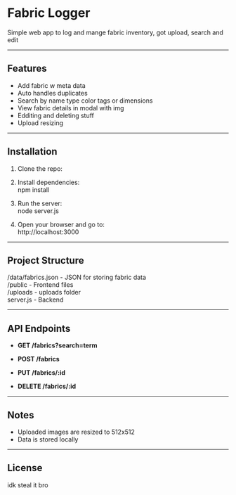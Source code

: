 # Fabric Logger

Simple web app to log and mange fabric inventory, got upload, search and edit

---

## Features

- Add fabric w meta data
- Auto handles duplicates
- Search by name type color tags or dimensions
- View fabric details in modal with img
- Edditing and deleting stuff
- Upload resizing

---

## Installation

1. Clone the repo:

2. Install dependencies:  
   npm install

3. Run the server:  
   node server.js

4. Open your browser and go to:  
   http://localhost:3000

---

## Project Structure

/data/fabrics.json      - JSON for storing fabric data  
/public                 - Frontend files  
/uploads                - uploads folder  
server.js               - Backend 

---

## API Endpoints

- **GET /fabrics?search=term**  

- **POST /fabrics**  

- **PUT /fabrics/:id**  

- **DELETE /fabrics/:id**  

---

## Notes

- Uploaded images are resized to 512x512
- Data is stored locally

---

## License
idk steal it bro
